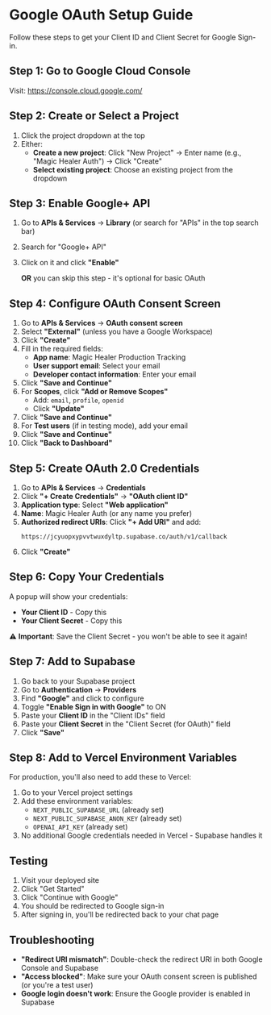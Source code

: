 # Google OAuth Setup Guide

Follow these steps to get your Client ID and Client Secret for Google Sign-in.

## Step 1: Go to Google Cloud Console
Visit: https://console.cloud.google.com/

## Step 2: Create or Select a Project
1. Click the project dropdown at the top
2. Either:
   - **Create a new project**: Click "New Project" → Enter name (e.g., "Magic Healer Auth") → Click "Create"
   - **Select existing project**: Choose an existing project from the dropdown

## Step 3: Enable Google+ API
1. Go to **APIs & Services** → **Library** (or search for "APIs" in the top search bar)
2. Search for "Google+ API" 
3. Click on it and click **"Enable"**
   
   **OR** you can skip this step - it's optional for basic OAuth

## Step 4: Configure OAuth Consent Screen
1. Go to **APIs & Services** → **OAuth consent screen**
2. Select **"External"** (unless you have a Google Workspace)
3. Click **"Create"**
4. Fill in the required fields:
   - **App name**: Magic Healer Production Tracking
   - **User support email**: Select your email
   - **Developer contact information**: Enter your email
5. Click **"Save and Continue"**
6. For **Scopes**, click **"Add or Remove Scopes"**
   - Add: `email`, `profile`, `openid`
   - Click **"Update"**
7. Click **"Save and Continue"**
8. For **Test users** (if in testing mode), add your email
9. Click **"Save and Continue"**
10. Click **"Back to Dashboard"**

## Step 5: Create OAuth 2.0 Credentials
1. Go to **APIs & Services** → **Credentials**
2. Click **"+ Create Credentials"** → **"OAuth client ID"**
3. **Application type**: Select **"Web application"**
4. **Name**: Magic Healer Auth (or any name you prefer)
5. **Authorized redirect URIs**: Click **"+ Add URI"** and add:
   ```
   https://jcyuopxypvvtwuxdyltp.supabase.co/auth/v1/callback
   ```
6. Click **"Create"**

## Step 6: Copy Your Credentials
A popup will show your credentials:
- **Your Client ID** - Copy this
- **Your Client Secret** - Copy this

⚠️ **Important**: Save the Client Secret - you won't be able to see it again!

## Step 7: Add to Supabase
1. Go back to your Supabase project
2. Go to **Authentication** → **Providers**
3. Find **"Google"** and click to configure
4. Toggle **"Enable Sign in with Google"** to ON
5. Paste your **Client ID** in the "Client IDs" field
6. Paste your **Client Secret** in the "Client Secret (for OAuth)" field
7. Click **"Save"**

## Step 8: Add to Vercel Environment Variables
For production, you'll also need to add these to Vercel:
1. Go to your Vercel project settings
2. Add these environment variables:
   - `NEXT_PUBLIC_SUPABASE_URL` (already set)
   - `NEXT_PUBLIC_SUPABASE_ANON_KEY` (already set)
   - `OPENAI_API_KEY` (already set)
3. No additional Google credentials needed in Vercel - Supabase handles it

## Testing
1. Visit your deployed site
2. Click "Get Started"
3. Click "Continue with Google"
4. You should be redirected to Google sign-in
5. After signing in, you'll be redirected back to your chat page

## Troubleshooting
- **"Redirect URI mismatch"**: Double-check the redirect URI in both Google Console and Supabase
- **"Access blocked"**: Make sure your OAuth consent screen is published (or you're a test user)
- **Google login doesn't work**: Ensure the Google provider is enabled in Supabase


